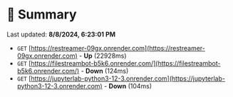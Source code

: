 # 📖 Summary
Last updated: **8/8/2024, 6:23:01 PM**

- `GET` [https://restreamer-09gx.onrender.com](https://restreamer-09gx.onrender.com) - **Up** (22928ms)
- `GET` [https://filestreambot-b5k6.onrender.com/](https://filestreambot-b5k6.onrender.com/) - **Down** (124ms)
- `GET` [https://jupyterlab-python3-12-3.onrender.com](https://jupyterlab-python3-12-3.onrender.com) - **Down** (104ms)

